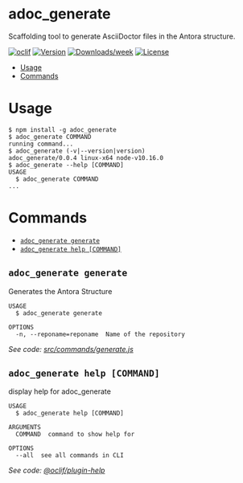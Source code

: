 adoc_generate
=============

Scaffolding tool to generate AsciiDoctor files in the Antora structure.

[![oclif](https://img.shields.io/badge/cli-oclif-brightgreen.svg)](https://oclif.io)
[![Version](https://img.shields.io/npm/v/adoc_generate.svg)](https://npmjs.org/package/adoc_generate)
[![Downloads/week](https://img.shields.io/npm/dw/adoc_generate.svg)](https://npmjs.org/package/adoc_generate)
[![License](https://img.shields.io/npm/l/adoc_generate.svg)](https://github.com/lucianciolacu/adoc_generate/blob/master/package.json)

<!-- toc -->
* [Usage](#usage)
* [Commands](#commands)
<!-- tocstop -->
# Usage
<!-- usage -->
```sh-session
$ npm install -g adoc_generate
$ adoc_generate COMMAND
running command...
$ adoc_generate (-v|--version|version)
adoc_generate/0.0.4 linux-x64 node-v10.16.0
$ adoc_generate --help [COMMAND]
USAGE
  $ adoc_generate COMMAND
...
```
<!-- usagestop -->
# Commands
<!-- commands -->
* [`adoc_generate generate`](#adoc_generate-generate)
* [`adoc_generate help [COMMAND]`](#adoc_generate-help-command)

## `adoc_generate generate`

Generates the Antora Structure

```
USAGE
  $ adoc_generate generate

OPTIONS
  -n, --reponame=reponame  Name of the repository
```

_See code: [src/commands/generate.js](https://github.com/lucianciolacu/adoc_generate/blob/v0.0.4/src/commands/generate.js)_

## `adoc_generate help [COMMAND]`

display help for adoc_generate

```
USAGE
  $ adoc_generate help [COMMAND]

ARGUMENTS
  COMMAND  command to show help for

OPTIONS
  --all  see all commands in CLI
```

_See code: [@oclif/plugin-help](https://github.com/oclif/plugin-help/blob/v2.2.0/src/commands/help.ts)_
<!-- commandsstop -->
